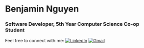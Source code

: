 # Benjamin Nguyen
### Software Developer, 5th Year Computer Science Co-op Student

Feel free to connect with me:
<a href="https://www.linkedin.com/in/benjnguyen/" >![LinkedIn](https://img.shields.io/badge/linkedin-%230077B5.svg?style=for-the-badge&logo=linkedin&logoColor=white)</a>
<a href="mailto:benjamin.nguyen@ryerson.ca">![Gmail](https://img.shields.io/badge/Gmail-D14836?style=for-the-badge&logo=gmail&logoColor=white) </a>

